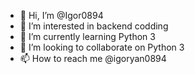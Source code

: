- 👋 Hi, I’m @Igor0894
- 👀 I’m interested in backend codding
- 🌱 I’m currently learning Python 3
- 💞️ I’m looking to collaborate on Python 3
- 📫 How to reach me @igoryan0894

<!---
Igor0894/Igor0894 is a ✨ special ✨ repository because its `README.md` (this file) appears on your GitHub profile.
You can click the Preview link to take a look at your changes.
--->
